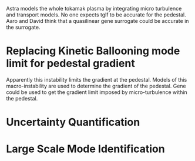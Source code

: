 
Astra models the whole tokamak plasma by integrating micro turbulence and transport models. No one expects tglf to be accurate for the pedestal. Aaro and David think that a quasilinear gene surrogate could be accurate in the surrogate.

# Replacing Kinetic Ballooning mode limit for pedestal gradient

Apparently this instability limits the gradient at the pedestal. Models of this macro-instability are used to determine the gradient of the pedestal. Gene could be used to get the gradient limit imposed by micro-turbulence within the pedestal. 

# Uncertainty Quantification

# Large Scale Mode Identification



